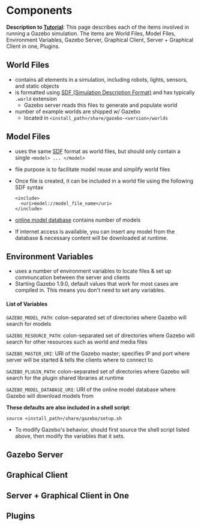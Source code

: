 # Components

**Description to [Tutorial][1]**: This page describes each of the items involved in running a Gazebo simulation. The items are World Files, Model Files, Environment Variables, Gazebo Server, Graphical Client, Server + Graphical Client in one, Plugins.

## World Files

- contains all elements in a simulation, including robots, lights, sensors, and static objects
- is formatted using [SDF (Simulation Description Format)][2] and has typically `.world` extension
  - Gazebo server reads this files to generate and populate world
- number of example worlds are shipped w/ Gazebo 
  - located in `<install_path>/share/gazebo-<version>/worlds`

## Model Files

- uses the same [SDF][2] format as world files, but should only contain a single `<model> ... </model>`
- file purpose is to facilitate model reuse and simplify world files

- Once file is created, it can be included in a world file using the following SDF syntax
  
  ```
  <include>
    <uri>model://model_file_name</uri>
  </include>
  ```

- [online model database][3] contains number of models
- If internet access is available, you can insert any model from the database & necessary content will be downloaded at runtime.

## Environment Variables

- uses a number of environment variables to locate files & set up communcation between the server and clients
- Starting Gazebo 1.9.0, default values that work for most cases are compiled in. This means you don't need to set any variables.

#### List of Variables

`GAZEBO_MODEL_PATH`: colon-separated set of directories where Gazebo will search for models

`GAZEBO_RESOURCE_PATH`: colon-separated set of directories where Gazebo will search for other resources such as world and media files

`GAZEBO_MASTER_URI`: URI of the Gazebo master; specifies IP and port where server will be started & tells the clients where to connect to

`GAZEBO_PLUGIN_PATH`: colon-separated set of directories where Gazebo will search for the plugin shared libraries at runtime

`GAZEBO_MODEL_DATABASE_URI`: URI of the online model database where Gazebo will download models from

**These defaults are also included in a shell script**:
  
  ```
  source <install_path>/share/gazebo/setup.sh
  ```

- To modify Gazebo's behavior, should first source the shell script listed above, then modify the variables that it sets.

## Gazebo Server


## Graphical Client


## Server + Graphical Client in One

## Plugins



















[1]: http://gazebosim.org/tutorials?tut=components&cat=get_started
[2]: http://gazebosim.org/sdf.html
[3]: http://bitbucket.org/osrf/gazebo_models
